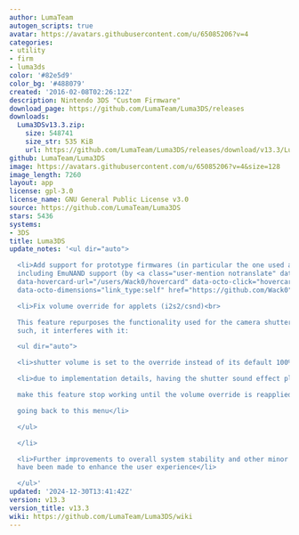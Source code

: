 ```yaml
---
author: LumaTeam
autogen_scripts: true
avatar: https://avatars.githubusercontent.com/u/65085206?v=4
categories:
- utility
- firm
- luma3ds
color: '#82e5d9'
color_bg: '#488079'
created: '2016-02-08T02:26:12Z'
description: Nintendo 3DS "Custom Firmware"
download_page: https://github.com/LumaTeam/Luma3DS/releases
downloads:
  Luma3DSv13.3.zip:
    size: 548741
    size_str: 535 KiB
    url: https://github.com/LumaTeam/Luma3DS/releases/download/v13.3/Luma3DSv13.3.zip
github: LumaTeam/Luma3DS
image: https://avatars.githubusercontent.com/u/65085206?v=4&size=128
image_length: 7260
layout: app
license: gpl-3.0
license_name: GNU General Public License v3.0
source: https://github.com/LumaTeam/Luma3DS
stars: 5436
systems:
- 3DS
title: Luma3DS
update_notes: '<ul dir="auto">

  <li>Add support for prototype firmwares (in particular the one used at E3 2010),
  including EmuNAND support (by <a class="user-mention notranslate" data-hovercard-type="user"
  data-hovercard-url="/users/Wack0/hovercard" data-octo-click="hovercard-link-click"
  data-octo-dimensions="link_type:self" href="https://github.com/Wack0">@Wack0</a>)</li>

  <li>Fix volume override for applets (i2s2/csnd)<br>

  This feature repurposes the functionality used for the camera shutter sound. As
  such, it interferes with it:

  <ul dir="auto">

  <li>shutter volume is set to the override instead of its default 100% value</li>

  <li>due to implementation details, having the shutter sound effect play will<br>

  make this feature stop working until the volume override is reapplied by<br>

  going back to this menu</li>

  </ul>

  </li>

  <li>Further improvements to overall system stability and other minor adjustments
  have been made to enhance the user experience</li>

  </ul>'
updated: '2024-12-30T13:41:42Z'
version: v13.3
version_title: v13.3
wiki: https://github.com/LumaTeam/Luma3DS/wiki
---
```

